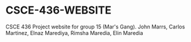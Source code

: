 # CSCE-436-WEBSITE
CSCE 436 Project website for group 15 (Mar's Gang). John Marrs, Carlos Martinez, Elnaz Marediya, Rimsha Maredia, Elin Maredia

